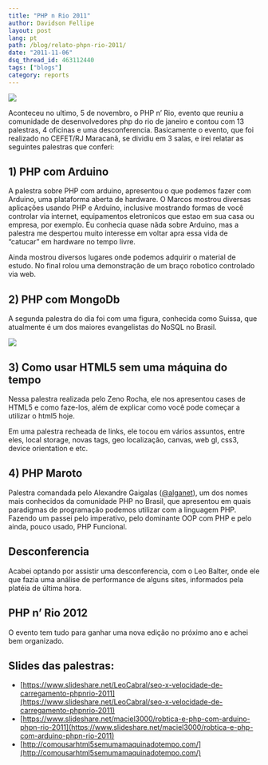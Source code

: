 ```yaml
---
title: "PHP n Rio 2011"
author: Davidson Fellipe
layout: post
lang: pt
path: /blog/relato-phpn-rio-2011/
date: "2011-11-06"
dsq_thread_id: 463112440
tags: ["blogs"]
category: reports
---
```


![](/img-posts//DSCF0003.jpg)

Aconteceu no ultimo, 5 de novembro, o PHP n’ Rio, evento que reuniu a comunidade de desenvolvedores php do rio de janeiro e contou com 13 palestras, 4 oficinas e uma desconferencia. Basicamente o evento, que foi realizado no CEFET/RJ Maracanã, se dividiu em 3 salas, e irei relatar as seguintes palestras que conferi:

## 1) PHP com Arduino

A palestra sobre PHP com arduino, apresentou o que podemos fazer com Arduino, uma plataforma aberta de hardware. O Marcos mostrou diversas aplicações usando PHP e Arduino, inclusive mostrando formas de você controlar via internet, equipamentos eletronicos que estao em sua casa ou empresa, por exemplo. Eu conhecia quase nãda sobre Arduino, mas a palestra me despertou muito interesse em voltar apra essa vida de “catucar” em hardware no tempo livre.

Ainda mostrou diversos lugares onde podemos adquirir o material de estudo. No final rolou uma demonstração de um braço robotico controlado via web.

## 2) PHP com MongoDb

A segunda palestra do dia foi com uma figura, conhecida como Suissa, que atualmente é um dos maiores evangelistas do NoSQL no Brasil.

![](/img-posts/DSCF0005.jpg)

## 3) Como usar HTML5 sem uma máquina do tempo

Nessa palestra realizada pelo Zeno Rocha, ele nos apresentou cases de HTML5 e como faze-los, além de explicar como você pode começar a utilizar o html5 hoje.

Em uma palestra recheada de links, ele tocou em vários assuntos, entre eles, local storage, novas tags, geo localização, canvas, web gl, css3, device orientation e etc.

## 4) PHP Maroto

Palestra comandada pelo Alexandre Gaigalas ([@alganet][3]), um dos nomes mais conhecidos da comunidade PHP no Brasil, que apresentou em quais paradigmas de programação podemos utilizar com a linguagem PHP. Fazendo um passei pelo imperativo, pelo dominante OOP com PHP e pelo ainda, pouco usado, PHP Funcional.

[3]: https://twitter.com/alganet

## Desconferencia

Acabei optando por assistir uma desconferencia, com o Leo Balter, onde ele que fazia uma análise de performance de alguns sites, informados pela platéia de última hora.

## PHP n’ Rio 2012

O evento tem tudo para ganhar uma nova edição no próximo ano e achei bem organizado.

## Slides das palestras:

- [https://www.slideshare.net/LeoCabral/seo-x-velocidade-de-carregamento-phpnrio-2011](https://www.slideshare.net/LeoCabral/seo-x-velocidade-de-carregamento-phpnrio-2011)
- [https://www.slideshare.net/maciel3000/robtica-e-php-com-arduino-phpn-rio-2011](https://www.slideshare.net/maciel3000/robtica-e-php-com-arduino-phpn-rio-2011)
- [http://comousarhtml5semumamaquinadotempo.com/](http://comousarhtml5semumamaquinadotempo.com/)
